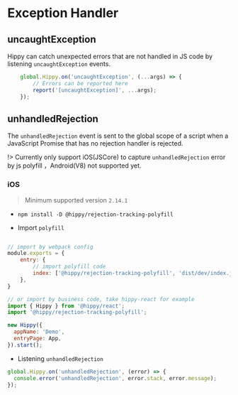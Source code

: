 # Exception Handler

## uncaughtException

Hippy can catch unexpected errors that are not handled in JS code by listening `uncaughtException` events.

```javascript
    global.Hippy.on('uncaughtException', (...args) => {
        // Errors can be reported here
        report('[uncaughtException]', ...args);
    });
```

## unhandledRejection

The `unhandledRejection` event is sent to the global scope of a script when a JavaScript Promise that has no rejection handler is rejected.

!> Currently only support iOS(JSCore) to capture `unhandledRejection` error by js polyfill ，Android(V8) not supported yet.

### iOS

> Minimum supported version `2.14.1`

+ `npm install -D @hippy/rejection-tracking-polyfill`

+ Import `polyfill`

```javascript

// import by webpack config
module.exports = {
    entry: {
        // import polyfill code
        index: ['@hippy/rejection-tracking-polyfill', 'dist/dev/index.js']
    },
}

// or import by business code, take hippy-react for example
import { Hippy } from '@hippy/react';
import '@hippy/rejection-tracking-polyfill';

new Hippy({
  appName: 'Demo',
  entryPage: App,
}).start();
```

+ Listening `unhandledRejection`

```javascript
global.Hippy.on('unhandledRejection', (error) => {
  console.error('unhandledRejection', error.stack, error.message);
});
```

